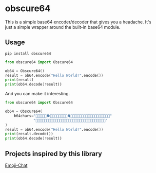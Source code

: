 # obscure64
This is a simple base64 encoder/decoder that gives you a headache. It's just a simple wrapper around the built-in base64 module.


## Usage
```shell
pip install obscure64
```
```py
from obscure64 import Obscure64

ob64 = Obscure64()
result = ob64.encode("Hello World!".encode())
print(result)
print(ob64.decode(result))
```
And you can make it interesting.
```py
from obscure64 import Obscure64

ob64 = Obscure64(
    b64chars="🙈🙉🙊🐒🐶🐕🐩🐺🐱😹😻😼🙀😿🐈🐯🐅🐴🐎🐮🐂🐃🐄🐷🐖🐗🐽🐑🐐🐪🐘🐭🐀"
             "🐹🐰🐇🐻🐨🐼🐾🐔🐓🐣🐤🐥🐧🐸🐊🐢🐍🐲🐉🐳🐋🐬🐠🐡🐙🐚🐌🐛🐜🐝🐞🦋"
)
result = ob64.encode("Hello World!".encode())
print(result.decode())
print(ob64.decode(result))
```

## Projects inspired by this library
[Emoji-Chat](https://github.com/vvanglro/Emoji-Chat)
